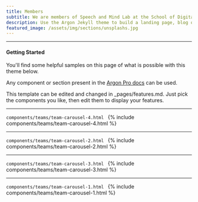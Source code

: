 ```yaml
---
title: Members
subtitle: We are members of Speech and Mind Lab at the School of Digital Humanities and Computational Social Sciences and the Graduate School of Culture Technology, KAIST.
description: Use the Argon Jekyll theme to build a landing page, blog or complete website.
featured_image: /assets/img/sections/unsplashs.jpg
---
```


--- 

#### Getting Started
You'll find some helpful samples on this page of what is possible with this theme below. 

Any component or section present in the [Argon Pro docs](https://demos.creative-tim.com/argon-design-system-pro/docs/1.0/getting-started/overview.html) can be used.

This template can be edited and changed in _pages/features.md. Just pick the components you like, then edit them to display your features.


---
```components/teams/team-carousel-4.html ```
{% include components/teams/team-carousel-4.html %}

---
```components/teams/team-carousel-2.html ```
{% include components/teams/team-carousel-2.html %}

---
```components/teams/team-carousel-3.html ```
{% include components/teams/team-carousel-3.html %}

---
```components/teams/team-carousel-1.html ```
{% include components/teams/team-carousel-1.html %}

<!--
---
```components/features/feature-7.html ```
{% include components/features/feature-6.html %}

---
```components/features/feature-8.html ```
{% include components/accordion.html %}
-->